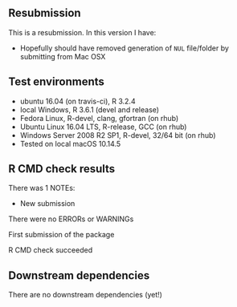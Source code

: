 ## Resubmission
This is a resubmission. In this version I have:

* Hopefully should have removed generation of `NUL` file/folder by submitting from Mac OSX


## Test environments

* ubuntu 16.04 (on travis-ci), R 3.2.4
* local Windows, R 3.6.1 (devel and release)
* Fedora Linux, R-devel, clang, gfortran (on rhub)
* Ubuntu Linux 16.04 LTS, R-release, GCC (on rhub)
* Windows Server 2008 R2 SP1, R-devel, 32/64 bit (on rhub)
* Tested on local macOS 10.14.5


## R CMD check results

There was 1 NOTEs:

* New submission


There were no ERRORs or WARNINGs

First submission of the package

R CMD check succeeded


## Downstream dependencies

There are no downstream dependencies (yet!)
